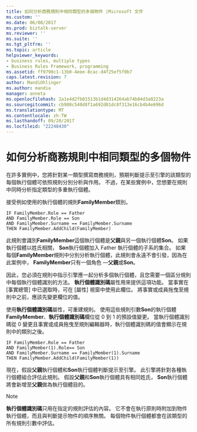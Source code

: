 ```yaml
---
title: 如何分析商務規則中相同類型的多個物件 |Microsoft 文件
ms.custom: ''
ms.date: 06/08/2017
ms.prod: biztalk-server
ms.reviewer: ''
ms.suite: ''
ms.tgt_pltfrm: ''
ms.topic: article
helpviewer_keywords:
- business rules, multiple types
- Business Rules Framework, programming
ms.assetid: ff9790c1-13b0-4eee-8cac-d4f25ef5f0b7
caps.latest.revision: 7
author: MandiOhlinger
ms.author: mandia
manager: anneta
ms.openlocfilehash: 2a1e4d2fb01513b1d4d314264ab74b84d3a0223a
ms.sourcegitcommit: cb908c540d8f1a692d01dc8f313e16cb4b4e696d
ms.translationtype: MT
ms.contentlocale: zh-TW
ms.lasthandoff: 09/20/2017
ms.locfileid: "22248430"
---
```

# <a name="how-to-analyze-multiple-objects-of-the-same-type-in-a-business-rule"></a>如何分析商務規則中相同類型的多個物件
在許多實例中，您將針對某一類型撰寫商務規則，預期判斷提示至引擎的該類型的每個執行個體可依照規則分別分析與作用。 不過，在某些實例中，您想要在規則中同時分析指定類型的多重執行個體。  
  
 接受例如使用的執行個體的規則**FamilyMember**類別。  
  
```  
IF FamilyMember.Role == Father  
AND FamilyMember.Role == Son  
AND FamilyMember.Surname == FamilyMember.Surname  
THEN FamilyMember.AddChild(FamilyMember)  
```  
  
 此規則會識別**FamilyMember**這個執行個體是**父親**與另一個執行個體**Son**。 如果執行個體以姓氏相關， **Son**執行個體加入 Father 執行個體的子系的集合。 如果每個**FamilyMember**規則中分別分析執行個體，此規則會永遠不會引發，因為在此案例中， **FamilyMember**只有一個角色 —**父親**或**Son**。  
  
 因此，您必須在規則中指示引擎應一起分析多個執行個體，且您需要一個區分規則中每個執行個體識別的方法。 **執行個體識別碼**屬性用來提供這項功能。 當事實在 [事實總管] 中已選取時，可在 [屬性] 視窗中使用此欄位。 將事實或成員拖曳至規則中之前，應該先變更欄位的值。  
  
 使用**執行個體識別碼**屬性，可重建規則。 使用這些規則引數**Son**的執行個體**FamilyMember**、**執行個體識別碼**欄位從 0 到 1 的預設值變更。 當執行個體識別碼從 0 變更且事實或成員拖曳至規則編輯器時，執行個體識別碼的值會顯示在規則中的類別之後。  
  
```  
IF FamilyMember.Role == Father  
AND FamilyMember(1).Role== Son  
AND FamilyMember.Surname == FamilyMember(1).Surname  
THEN FamilyMember.AddChild(FamilyMember(1))  
```  
  
 現在，假設**父親**執行個體和**Son**執行個體判斷提示至引擎。 此引擎將針對各種執行個體組合評估此規則。 假設**父親**和**Son**執行個體具有相同姓氏， **Son**執行個體將會新增至**父親**做為執行個體目的。  
  
> [!NOTE]
>  **執行個體識別碼**只用在指定的規則評估的內容。 它不會在執行原則時附加到物件執行個體，而且與判斷提示物件的順序無關。 每個物件執行個體都會在該類型的所有規則引數中評估。